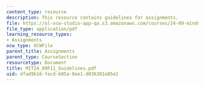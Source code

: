 ```yaml
---
content_type: resource
description: This resource contains guidelines for assignments.
file: https://ol-ocw-studio-app-qa.s3.amazonaws.com/courses/24-09-minds-and-machines-fall-2011/dfad9b16fecdb05a0ee1d036381e85e2_MIT24_09F11_Guidelines.pdf
file_type: application/pdf
learning_resource_types:
- Assignments
ocw_type: OCWFile
parent_title: Assignments
parent_type: CourseSection
resourcetype: Document
title: MIT24_09F11_Guidelines.pdf
uid: dfad9b16-fecd-b05a-0ee1-d036381e85e2
---
```

